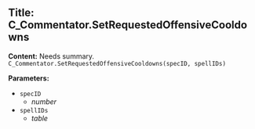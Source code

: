 ## Title: C_Commentator.SetRequestedOffensiveCooldowns

**Content:**
Needs summary.
`C_Commentator.SetRequestedOffensiveCooldowns(specID, spellIDs)`

**Parameters:**
- `specID`
  - *number*
- `spellIDs`
  - *table*